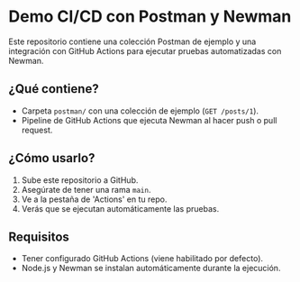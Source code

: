 # Demo CI/CD con Postman y Newman

Este repositorio contiene una colección Postman de ejemplo y una integración con GitHub Actions para ejecutar pruebas automatizadas con Newman.

## ¿Qué contiene?
- Carpeta `postman/` con una colección de ejemplo (`GET /posts/1`).
- Pipeline de GitHub Actions que ejecuta Newman al hacer push o pull request.

## ¿Cómo usarlo?
1. Sube este repositorio a GitHub.
2. Asegúrate de tener una rama `main`.
3. Ve a la pestaña de 'Actions' en tu repo.
4. Verás que se ejecutan automáticamente las pruebas.

## Requisitos
- Tener configurado GitHub Actions (viene habilitado por defecto).
- Node.js y Newman se instalan automáticamente durante la ejecución.
